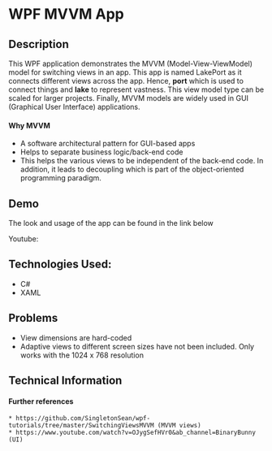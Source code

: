 # WPF MVVM App

## Description
This WPF application demonstrates the MVVM (Model-View-ViewModel) model for switching views in an app. This app is named LakePort as it connects different views across the app. Hence, **port** which is used to connect things and **lake** to represent vastness. This view model type can be scaled for larger projects. Finally, MVVM models are widely used in GUI (Graphical User Interface) applications.

#### **Why MVVM**
 * A software architectural pattern for GUI-based apps
 * Helps to separate business logic/back-end code
 * This helps the various views to be independent of the back-end code. In addition, it leads to decoupling which is part of the      object-oriented programming paradigm.

## Demo
The look and usage of the app can be found in the link below

Youtube:


## Technologies Used:
* C#
* XAML


## Problems
* View dimensions are hard-coded
* Adaptive views to different screen sizes have not been included. Only works with the 1024 x 768 resolution


## Technical Information
#### **Further references**
    * https://github.com/SingletonSean/wpf-tutorials/tree/master/SwitchingViewsMVVM (MVVM views)
    * https://www.youtube.com/watch?v=OJygSefHVr0&ab_channel=BinaryBunny (UI)
